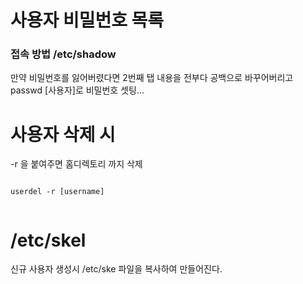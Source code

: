 # 사용자 비밀번호 목록

### 접속 방법 /etc/shadow


만약 비밀번호를 잃어버렸다면 2번째 탭 내용을 전부다 공백으로 바꾸어버리고 passwd [사용자]로 비밀번호 셋팅...


# 사용자 삭제 시

-r 을 붙여주면 홈디렉토리 까지 삭제

```

userdel -r [username]


```

# /etc/skel

신규 사용자 생성시 /etc/ske 파일을 복사하여 만들어진다.
